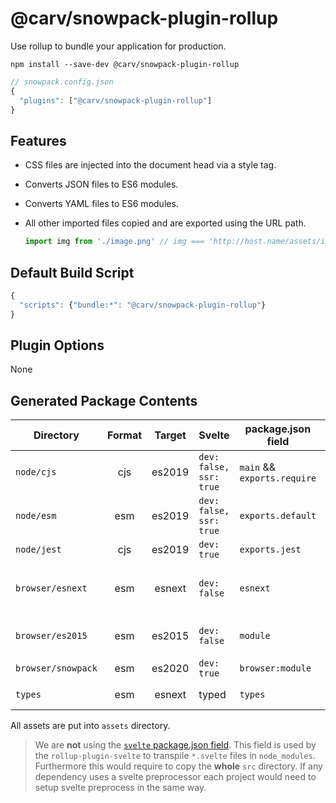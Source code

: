 # @carv/snowpack-plugin-rollup

Use rollup to bundle your application for production.

```
npm install --save-dev @carv/snowpack-plugin-rollup
```

```js
// snowpack.config.json
{
  "plugins": ["@carv/snowpack-plugin-rollup"]
}
```

## Features

- CSS files are injected into the document head via a style tag.
- Converts JSON files to ES6 modules.
- Converts YAML files to ES6 modules.
- All other imported files copied and are exported using the URL path.

  ```js
  import img from './image.png' // img === 'http://host.name/assets/image-hash.png'
  ```

## Default Build Script

```js
{
  "scripts": {"bundle:*": "@carv/snowpack-plugin-rollup"}
}
```

## Plugin Options

None

## Generated Package Contents

| Directory          | Format | Target | Svelte                  | package.json field          | Used by                                    |
| ------------------ | :----: | :----: | ----------------------- | --------------------------- | ------------------------------------------ |
| `node/cjs`         |  cjs   | es2019 | `dev: false, ssr: true` | `main` && `exports.require` | Node.JS for Server Side Rendering          |
| `node/esm`         |  esm   | es2019 | `dev: false, ssr: true` | `exports.default`           | Node.JS for Server Side Rendering          |
| `node/jest`        |  cjs   | es2019 | `dev: true`             | `exports.jest`              | Jest                                       |
| `browser/esnext`   |  esm   | esnext | `dev: false`            | `esnext`                    | Carv CDN and specially configured bundlers |
| `browser/es2015`   |  esm   | es2015 | `dev: false`            | `module`                    | Bundlers like rollup or CDN networks       |
| `browser/snowpack` |  esm   | es2020 | `dev: true`             | `browser:module`            | snowpack.dev                               |
| `types`            |  esm   | esnext | typed                   | `types`                     | Typescript definitions                     |

All assets are put into `assets` directory.

> We are **not** using the [`svelte` package.json field](https://github.com/sveltejs/rollup-plugin-svelte#pkgsvelte).
> This field is used by the `rollup-plugin-svelte` to transpile `*.svelte` files in `node_modules`.
> Furthermore this would require to copy the **whole** `src` directory.
> If any dependency uses a svelte preprocessor each project would need to setup svelte preprocess in the same way.
